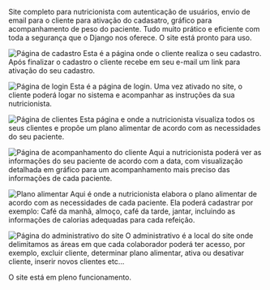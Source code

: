 Site completo para nutricionista com autenticação de usuários, envio de email para o cliente para ativação do cadasatro, gráfico para acompanhamento de peso do paciente.
Tudo muito prático e eficiente com toda a segurança que o Django nos oferece. 
O site está pronto para uso.


![Página de cadastro](https://github.com/LivreComercioBR/Nutrilab/assets/156385405/64416672-44c9-4828-aa60-534f738792a7)
Esta é a página onde o cliente realiza o seu cadastro. Após finalizar o cadastro o cliente recebe em seu e-mail um link para ativação do seu cadastro.

![Página de login](https://github.com/LivreComercioBR/Nutrilab/assets/156385405/2f67bda4-dbd6-4dc7-9bb0-471ebfb1fa3a)
Esta é a página de login. Uma vez ativado no site, o cliente poderá logar no sistema e acompanhar as instruções da sua nutricionista.

![Página de clientes](https://github.com/LivreComercioBR/Nutrilab/assets/156385405/e591c345-3da5-4b45-8a13-709f2d9ed9d8)
Esta página e onde a nutricionista visualiza todos os seus clientes e propõe um plano alimentar de acordo com as necessidades do seu paciente.

![Página de acompanhamento do cliente](https://github.com/LivreComercioBR/Nutrilab/assets/156385405/0736bff4-a927-4319-8c29-fe8984680815)
Aqui a nutricionista poderá ver as informações do seu paciente de acordo com a data, com visualização detalhada em gráfico para um acompanhamento mais preciso das informações de cada paciente.


![Plano alimentar](https://github.com/LivreComercioBR/Nutrilab/assets/156385405/4eab2118-4048-4114-bcca-841cd6aba90d)
Aqui é onde a nutricionista elabora o plano alimentar de acordo com as necessidades de cada paciente. Ela poderá cadastrar por exemplo: Café da manhã, almoço, café da tarde, jantar, incluindo as informações de calorias adequadas para cada refeição.

![Página do administrativo do site](https://github.com/LivreComercioBR/Nutrilab/assets/156385405/c5c204cb-ad39-4df0-b4a0-f688913c153e)
O administrativo é a local do site onde delimitamos as áreas em que cada colaborador poderá ter acesso, por exemplo, excluir cliente, determinar plano alimentar, ativa ou desativar cliente, inserir novos clientes etc...

O site está em pleno funcionamento.
